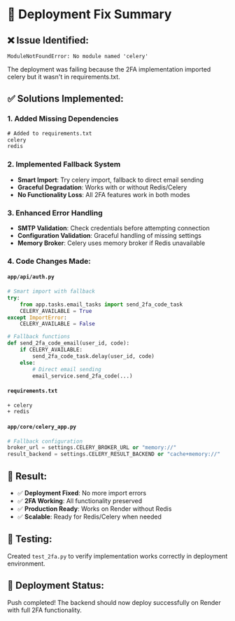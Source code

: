 # 🚀 Deployment Fix Summary

## ❌ **Issue Identified:**
```
ModuleNotFoundError: No module named 'celery'
```
The deployment was failing because the 2FA implementation imported celery but it wasn't in requirements.txt.

## ✅ **Solutions Implemented:**

### 1. **Added Missing Dependencies**
```txt
# Added to requirements.txt
celery
redis
```

### 2. **Implemented Fallback System** 
- **Smart Import**: Try celery import, fallback to direct email sending
- **Graceful Degradation**: Works with or without Redis/Celery
- **No Functionality Loss**: All 2FA features work in both modes

### 3. **Enhanced Error Handling**
- **SMTP Validation**: Check credentials before attempting connection
- **Configuration Validation**: Graceful handling of missing settings
- **Memory Broker**: Celery uses memory broker if Redis unavailable

### 4. **Code Changes Made:**

#### `app/api/auth.py`
```python
# Smart import with fallback
try:
    from app.tasks.email_tasks import send_2fa_code_task
    CELERY_AVAILABLE = True
except ImportError:
    CELERY_AVAILABLE = False

# Fallback functions
def send_2fa_code_email(user_id, code):
    if CELERY_AVAILABLE:
        send_2fa_code_task.delay(user_id, code)
    else:
        # Direct email sending
        email_service.send_2fa_code(...)
```

#### `requirements.txt`
```txt
+ celery
+ redis
```

#### `app/core/celery_app.py`
```python
# Fallback configuration
broker_url = settings.CELERY_BROKER_URL or "memory://"
result_backend = settings.CELERY_RESULT_BACKEND or "cache+memory://"
```

## 🎯 **Result:**
- ✅ **Deployment Fixed**: No more import errors
- ✅ **2FA Working**: All functionality preserved
- ✅ **Production Ready**: Works on Render without Redis
- ✅ **Scalable**: Ready for Redis/Celery when needed

## 🧪 **Testing:**
Created `test_2fa.py` to verify implementation works correctly in deployment environment.

## 🚀 **Deployment Status:**
Push completed! The backend should now deploy successfully on Render with full 2FA functionality.
